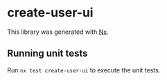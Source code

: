# create-user-ui

This library was generated with [Nx](https://nx.dev).

## Running unit tests

Run `nx test create-user-ui` to execute the unit tests.
